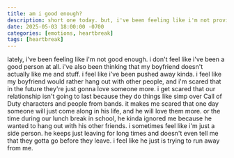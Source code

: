 ```yaml
---
title: am i good enough?
description: short one today. but, i've been feeling like i'm not providing enough in my relationship with my boyfriend, but it might just be me overthinking stuff.
date: 2025-05-03 18:00:00 -0700
categories: [emotions, heartbreak]
tags: [heartbreak]
---
```


lately, i've been feeling like i'm not good enough. i don't feel like i've been a good person at all.
i've also been thinking that my boyfriend doesn't actually like me and stuff. i feel like i've been pushed away kinda. 
i feel like my boyfriend would rather hang out with other people, and i'm scared that in the future they're just gonna love someone more.  i get scared that our relationship isn't going to last because they do things like simp over Call of Duty characters and people from bands. it makes me scared that one day someone will just come along in his life, and he will love them more. 
or the time during our lunch break in school, he kinda ignored me because he wanted to hang out with his other friends. i sometimes feel like i'm just a side person.
he keeps just leaving for long times and doesn't even tell me that they gotta go before they leave. i feel like he just is trying to run away from me.

